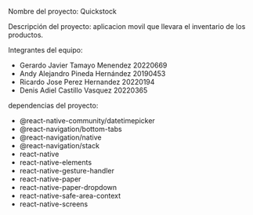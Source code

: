 Nombre del proyecto: Quickstock

Descripción del proyecto: aplicacion movil que llevara el inventario de los productos.

Integrantes del equipo:
- Gerardo Javier Tamayo Menendez 20220669
- Andy Alejandro Pineda Hernández 20190453
- Ricardo Jose Perez Hernandez 20220194
- Denis Adiel Castillo Vasquez 20220365

 dependencias del proyecto: 
- @react-native-community/datetimepicker
- @react-navigation/bottom-tabs
- @react-navigation/native
- @react-navigation/stack
- react-native
- react-native-elements
- react-native-gesture-handler
- react-native-paper
- react-native-paper-dropdown
- react-native-safe-area-context
- react-native-screens
